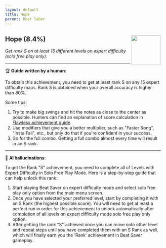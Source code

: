 ```yaml
---
layout: default
title: Hope
parent: Beat Saber
---
```


## Hope (8.4%) <img align="right" src="https://cdn.cloudflare.steamstatic.com/steamcommunity/public/images/apps/620980/0693e44f919c00a3d798fd4a7861a1c7f83aa44f.jpg" width="96" height="96">

_Get rank S on at least 15 different levels on expert difficulty (solo free play only)._

---

:trophy: **Guide written by a human**:

To obtain this achievement, you need to get at least rank S on any 15 expert difficulty maps. Rank S is obtained when your overall accuracy is higher than 80%.

Some tips:
1. Try to make big swings and hit the notes as close to the center as possible. Hunters can find an explanation of score calculation in [Flawless achievement guide](Flawless.md).
3. Use modifiers that give you a better multiplier, such as "Faster Song", "Insta Fail", etc., but only do that if you're confident in your success.
4. Go for the full combo. Getting a full combo almost every time will result in an S rank.

---

:robot: **AI hallucinations**:

To get the Rank "S" achievement, you need to complete all of Levels with Expert Difficulty in Solo Free Play Mode. Here is a step-by-step guide that can help unlock this rank: 
1) Start playing Beat Saver on expert difficulty mode and select solo free play only option from the main menu screen.
2) Once you have selected your preferred level, start by completing it with an S Rank (the highest possible score). You will need to get at least a perfect run in order for this achievement to unlock automatically after completion of all levels on expert difficulty mode solo free play only option. 
3) After getting the rank "S" achieved once you can move onto other level and repeat steps until you have completed them with an S Rank as well, which will finally earn you the 'Rank' achievement in Beat Saver gameplay.

